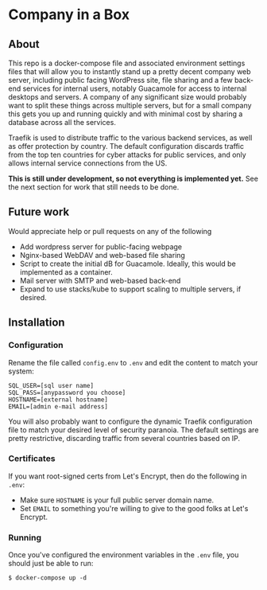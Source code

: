 # Company in a Box

## About

This repo is a docker-compose file and associated environment settings files
that will allow you to instantly stand up a pretty decent company web server,
including public facing WordPress site, file sharing and a few back-end
services for internal users, notably Guacamole for access to internal desktops
and servers. A company of any significant size would probably want to split
these things across multiple servers, but for a small company this gets you up
and running quickly and with minimal cost by sharing a database across all the
services.

Traefik is used to distribute traffic to the various backend services, as well
as offer protection by country. The default configuration discards traffic from
the top ten countries for cyber attacks for public services, and only allows
internal service connections from the US.

**This is still under development, so not everything is implemented yet.** See
the next section for work that still needs to be done.

## Future work

Would appreciate help or pull requests on any of the following

- Add wordpress server for public-facing webpage
- Nginx-based WebDAV and web-based file sharing
- Script to create the initial dB for Guacamole. Ideally, this would be
  implemented as a container.
- Mail server with SMTP and web-based back-end
- Expand to use stacks/kube to support scaling to multiple servers, if desired.

## Installation

### Configuration

Rename the file called `config.env` to `.env` and edit the content to match
your system:

```
SQL_USER=[sql user name]
SQL_PASS=[anypassword you choose]
HOSTNAME=[external hostname]
EMAIL=[admin e-mail address]
```

You will also probably want to configure the dynamic Traefik configuration file
to match your desired level of security paranoia. The default settings are
pretty restrictive, discarding traffic from several countries based on IP.

### Certificates

If you want root-signed certs from Let's Encrypt, then do the following in
`.env`:

- Make sure `HOSTNAME` is your full public server domain name. 
- Set `EMAIL` to something you're willing to give to the good folks at Let's
  Encrypt.

### Running

Once you've configured the environment variables in the `.env` file, you should
just be able to run:

``` $ docker-compose up -d ```
